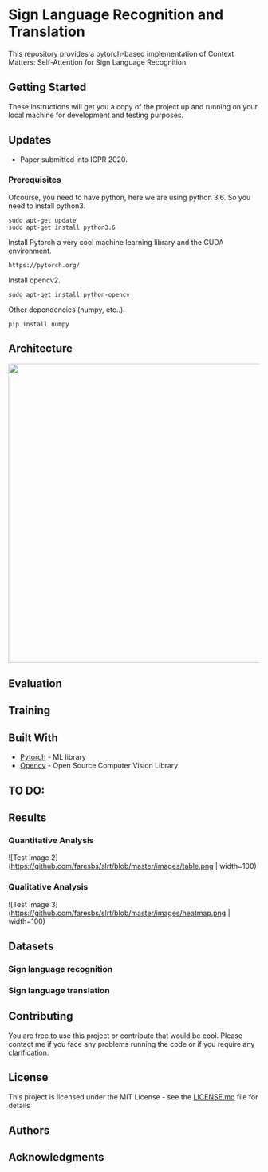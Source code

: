 # Sign Language Recognition and Translation 

This repository provides a pytorch-based implementation of Context Matters: Self-Attention for Sign Language Recognition.

## Getting Started

These instructions will get you a copy of the project up and running on your local machine for development and testing purposes. 

## Updates

* Paper submitted into ICPR 2020.
  

### Prerequisites

Ofcourse, you need to have python, here we are using python 3.6. So you need to install python3.

```
sudo apt-get update
sudo apt-get install python3.6
```

Install Pytorch a very cool machine learning library and the CUDA environment. 

```
https://pytorch.org/
```

Install opencv2.
```
sudo apt-get install python-opencv
```

Other dependencies (numpy, etc..).
```
pip install numpy
```


## Architecture

<img src="https://github.com/faresbs/slrt/blob/master/images/arch.png" data-canonical-src="https://github.com/faresbs/slrt/blob/master/images/arch.png" width="800" height="600" />

## Evaluation 


## Training

## Built With

* [Pytorch](https://pytorch.org/) - ML library
* [Opencv](https://opencv.org/) - Open Source Computer Vision Library

## TO DO:

## Results

### Quantitative Analysis

![Test Image 2](https://github.com/faresbs/slrt/blob/master/images/table.png | width=100)

### Qualitative Analysis

![Test Image 3](https://github.com/faresbs/slrt/blob/master/images/heatmap.png | width=100)

## Datasets

### Sign language recognition

### Sign language translation


## Contributing

You are free to use this project or contribute that would be cool. Please contact me if you face any problems running the code or if you require any clarification.

## License

This project is licensed under the MIT License - see the [LICENSE.md](LICENSE.md) file for details

## Authors


## Acknowledgments




